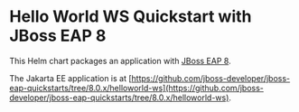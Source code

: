 # Hello World WS Quickstart with JBoss EAP 8

This Helm chart packages an application with [JBoss EAP 8](https://www.redhat.com/en/technologies/jboss-middleware/application-platform).

The Jakarta EE application is at [https://github.com/jboss-developer/jboss-eap-quickstarts/tree/8.0.x/helloworld-ws](https://github.com/jboss-developer/jboss-eap-quickstarts/tree/8.0.x/helloworld-ws).
